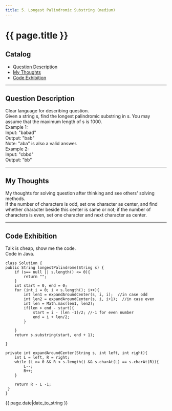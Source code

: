 ```yaml
---
title: 5. Longest Palindromic Substring (medium)  	     
---
```


# {{ page.title }}

## Catalog
+ [Question Description](#partI)
+ [My Thoughts](#partII)
+ [Code Exhibition](#partIII)

----------------------------------

## Question Description
Clear language for describing question.    
Given a string s, find the longest palindromic substring in s. You may assume that the maximum length of s is 1000.    
Example 1:   
Input: "babad"   
Output: "bab"   
Note: "aba" is also a valid answer.   
Example 2:   
Input: "cbbd"   
Output: "bb"    


----------------------------------

## My Thoughts
My thoughts for solving question after thinking and see others' solving methods.    
If the number of characters is odd, set one character as center, and find whether character beside this center is same or not; if the number of characters is even, set one character and next character as center.   


----------------------------------

## Code Exhibition
Talk is cheap, show me the code.   
Code in Java.    

    class Solution {
    public String longestPalindrome(String s) {
        if (s== null || s.length() <= 0){
            return "";
        }
        int start = 0, end = 0;
        for (int i = 0; i < s.length(); i++){
            int len1 = expandAroundCenter(s, i, i);  //in case odd
            int len2 = expandAroundCenter(s, i, i+1);  //in case even
            int len = Math.max(len1, len2);
            if(len > end - start){
                start = i - (len -1)/2; //-1 for even number
                end = i + len/2; 
            }
            
        }
        return s.substring(start, end + 1);
        
    }
    
    private int expandAroundCenter(String s, int left, int right){
        int L = left, R = right;
        while (L >= 0 && R < s.length() && s.charAt(L) == s.charAt(R)){
            L--;
            R++;
        }
        
        return R - L -1;
     }
    }



{{ page.date|date_to_string }}
